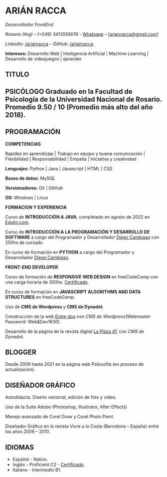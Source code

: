 # ARIÁN RACCA

_Desarrollador FrontEnd_

_Rosario (Arg) – (+549) 3413555676_ - [Whatsapp](https://api.whatsapp.com/send?phone=5493413555676) – [arianracca@gmail.com]

_Linkedin:_ [/arianracca](https://www.linkedin.com/in/arian-racca-696440131/) – _GitHub:_ [/arianracca](https://github.com/arianracca).

**Intereses:** Desarrollo Web | Inteligencia Artificial | Machine Learning | Desarrollo de videojuegos | aprender


## TITULO

**PSICÓLOGO**
Graduado en la Facultad de Psicología de la Universidad Nacional de Rosario.
Promedio 9.50 / 10 (Promedio más alto del año 2018).
---

## PROGRAMACIÓN

**COMPETENCIAS**

Rapidez en aprendizaje | Trabajo en equipo y buena comunicación | Flexibilidad | Responsabilidad | Empatía | Iniciativa y creatividad

**Lenguajes:** Python | Java | Javascript | HTML | CSS

**Bases de datos:** MySQL

**Versionadores:** Git | GitHub 

**OS:** Windows | Linux

**FORMACION Y EXPERIENCIA**

Curso de **INTRODUCCIÓN A JAVA**, completado en agosto de 2022 en [Edutin.com](https://edutin.com/introduccion-a-java).

Curso de **INTRODUCCIÓN A LA PROGRAMACIÓN Y DESARROLLO DE SOFTWARE** a cargo del
Programador y Desarrollador [Diego Cambiaso](https://pixelcoblog.com/) con 250hs de cursado.

En curso de formación en **PYTHON** a cargo del Programador y Desarrollador [Diego Cambiaso](https://pixelcoblog.com/).

**FRONT-END DEVELOPER**

Curso de formación de **RESPONSIVE WEB DESIGN** en freeCodeCamp con una carga horaria de 300hs. [Certificado](https://www.freecodecamp.org/certification/Eldanesh/responsive-web-design).

En curso de formación en **JAVASCRIPT ALGORITHMS AND DATA STRUCTURES** en freeCodeCamp.

Uso de **CMS de Wordpress** y **CMS de Dynadot**.

Construcción de la web [Entre-dos](https://entredoscom.wordpress.com/acerca-del-webmaster/) con _CMS de Wordpress_(Webmaster Password: Web&Dev1630).

Desarrollo de la página de la revista digital [La Plaza AT](https://www.laplazat.com/webmaster) con _CMS de Dynadot_.

## BLOGGER

Desde 2009 hasta 2021 en la página web Psilosofia (en proceso de actualización). 

## DISEÑADOR GRÁFICO

Autodidacta. Diseño vectorial, edición de foto y video.

Uso de la Suite Adobe (Photoshop, Illustrator, After Effects)

Manejo avanzado de Corel Draw y Corel Photo Paint.

Diseñador Gráfico en la revista Viure a la Costa (Barcelona – España) entre los años 2006 – 2010.

## IDIOMAS
- Español - Nativo.
- Inglés - Proficient C2 - [Certificado](https://www.efset.org/cert/StkhLS).
- Italiano - Intermedio B1.
